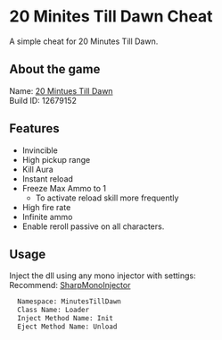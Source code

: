 
# 20 Minites Till Dawn Cheat

A simple cheat for 20 Minutes Till Dawn.




## About the game
Name: [20 Mintues Till Dawn](https://store.steampowered.com/app/1966900/20_Minutes_Till_Dawn/)\
Build ID: 12679152


## Features

- Invincible
- High pickup range
- Kill Aura
- Instant reload
- Freeze Max Ammo to 1
    - To activate reload skill more frequently
- High fire rate
- Infinite ammo
- Enable reroll passive on all characters.


## Usage

Inject the dll using any mono injector with settings:\
Recommend: [SharpMonoInjector](https://www.unknowncheats.me/forum/unity/408878-sharpmonoinjector-fixed-updated.html)

```bash
  Namespace: MinutesTillDawn
  Class Name: Loader
  Inject Method Name: Init
  Eject Method Name: Unload
```


